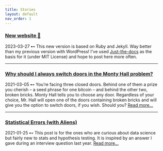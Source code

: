 ```yaml
---
title: Stories
layout: default
nav_order: 1
---
```

### [New website 🎉](/stories/20210304-Monty-hall)
2023-03-27 ⊷ This new version is based on Ruby and Jekyll. Way better than my previous version with WordPress! I've used [Just-the-docs](https://just-the-docs.github.io/just-the-docs/) as the basis for it (under MIT License) and hope to post here more often.

----
### [Why should I always switch doors in the Monty Hall problem?](/stories/20210304-Monty-hall)
2021-03-05 ⊷ You’re facing three closed doors. Behind one of them a prize you cherish – a seed phrase for one bitcoin – and behind the other two, broken bricks. Monty Hall tells you to choose any door. Regardless of your choice, Mr. Hall will open one of the doors containing broken bricks and will give you the option to switch doors, if you wish. Should you? [Read more...](/stories/20210304-Monty-hall) 

---
### [Statistical Errors (with Aliens)](/stories/20210105-aliens.md)
2021-01-25 ⊷ This post is for the ones who are curious about data science but fairly new to stats and hypothesis testing. It is inspired by an answer I gave during an interview question last year. [Read more...](/stories/20210105-aliens.md) 
